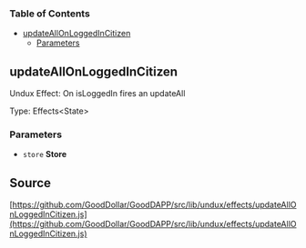 <!-- Generated by documentation.js. Update this documentation by updating the source code. -->

### Table of Contents

-   [updateAllOnLoggedInCitizen][1]
    -   [Parameters][2]

## updateAllOnLoggedInCitizen

Undux Effect: On isLoggedIn fires an updateAll

Type: Effects&lt;State>

### Parameters

-   `store` **Store** 

[1]: #updateallonloggedincitizen

[2]: #parameters
## Source
[https://github.com/GoodDollar/GoodDAPP/src/lib/undux/effects/updateAllOnLoggedInCitizen.js](https://github.com/GoodDollar/GoodDAPP/src/lib/undux/effects/updateAllOnLoggedInCitizen.js)

